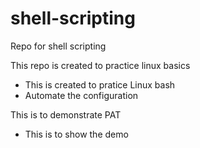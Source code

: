# shell-scripting
Repo for shell scripting

This repo is created to practice linux basics 
* This is created to pratice Linux bash
* Automate the configuration  

This is to demonstrate PAT
* This is to show the demo 
